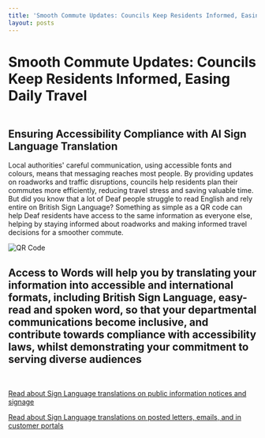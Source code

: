 ```yaml
---
title: 'Smooth Commute Updates: Councils Keep Residents Informed, Easing Daily Travel'
layout: posts
---
```


# Smooth Commute Updates: Councils Keep Residents Informed, Easing Daily Travel

![]()

## Ensuring Accessibility Compliance with AI Sign Language Translation

Local authorities' careful communication, using accessible fonts and colours, means that messaging reaches most people.  By providing updates on roadworks and traffic disruptions, councils help residents plan their commutes more efficiently, reducing travel stress and saving valuable time.  
But did you know that a lot of Deaf people struggle to read English and rely entire on British Sign Language?
Something as simple as a QR code can help Deaf residents have access to the same information as everyone else, helping by staying informed about roadworks and making informed travel decisions for a smoother commute.

![QR Code](/posts/images/qr-contact.png)

## Access to Words will help you by translating your information into accessible and international formats, including British Sign Language, easy-read and spoken word, so that your departmental communications become inclusive, and contribute towards compliance with accessibility laws, whilst demonstrating your commitment to serving diverse audiences

<br/>

[Read about Sign Language translations on public information notices and signage](/solutions/gazette)

[Read about Sign Language translations on posted letters, emails, and in customer portals](/solutions/correspondent)
